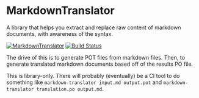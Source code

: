 # MarkdownTranslator

A library that helps you extract and replace raw content of markdown documents, with awareness of the syntax.

[![MarkdownTranslator](https://img.shields.io/nuget/v/MarkdownTranslator.svg?style=flat-square&label=MarkdownTranslator)](http://www.nuget.org/packages/Statik/)
[![Build Status](https://travis-ci.com/pauldotknopf/markdown-translator.svg?branch=develop)](https://travis-ci.com/pauldotknopf/markdown-translator)

The drive of this is to generate POT files from markdown files. Then, to generate translated markdown documents based off of the results PO file.

This is library-only. There will probably (eventually) be a CI tool to do something like ```markdown-translator input.md output.pot``` and ```markdown-translator translation.po output.md```.
